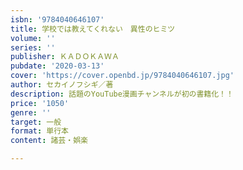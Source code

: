 ```yaml
---
isbn: '9784040646107'
title: 学校では教えてくれない　異性のヒミツ
volume: ''
series: ''
publisher: ＫＡＤＯＫＡＷＡ
pubdate: '2020-03-13'
cover: 'https://cover.openbd.jp/9784040646107.jpg'
author: セカイノフシギ／著
description: 話題のYouTube漫画チャンネルが初の書籍化！！
price: '1050'
genre: ''
target: 一般
format: 単行本
content: 諸芸・娯楽

---
```


